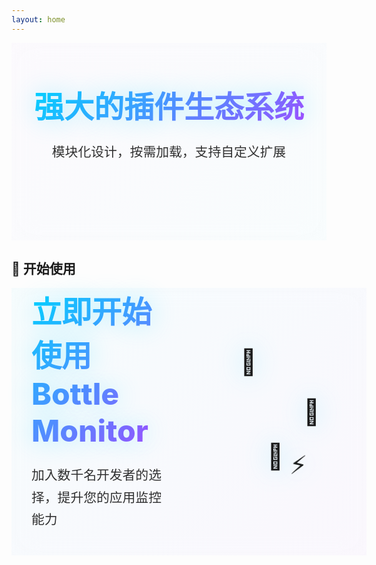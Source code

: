 ```yaml
---
layout: home
---
```


<HomeHero />

<ShowCase title="核心特性">
  <FeatureCards/>
</ShowCase>

<ShowCase title="技术架构">
  <TechCards/>
</ShowCase>

<Architecture/>

<ShowCase title="性能指标">
  <StatsCards/>
</ShowCase>

<div class="ecosystem-showcase">
  <div class="ecosystem-header">
    <h2>强大的插件生态系统</h2>
    <p>模块化设计，按需加载，支持自定义扩展</p>
  </div>
  <ShowCase>
    <EcosystemCards/>
  </ShowCase>
</div>

## 🚀 开始使用

<div class="cta-showcase">
  <div class="cta-content">
    <h2>立即开始使用 Bottle Monitor</h2>
    <p>加入数千名开发者的选择，提升您的应用监控能力</p>
  </div>

  <div class="cta-visual">
    <div class="floating-elements">
      <div class="element element-1">🔮</div>
      <div class="element element-2">⚡</div>
      <div class="element element-3">🚀</div>
      <div class="element element-4">💎</div>
    </div>
  </div>
</div>

<style scoped>
/* 全局容器样式 - 确保全宽度铺满 */
.features-showcase,
.stats-showcase,
.ecosystem-showcase,
.cta-showcase {
  width: 100%;
  padding: 4rem 0;
  position: relative;
}

/* 生态展示区域 */
.ecosystem-showcase {
    background: linear-gradient(135deg, rgba(170, 68, 255, 0.02) 0%, rgba(0, 212, 255, 0.02) 100%);
    backdrop-filter: blur(20px);
  }
  
  .ecosystem-header {
    text-align: center;
    margin-bottom: 4rem;
    max-width: 1400px;
    margin-left: auto;
    margin-right: auto;
    padding: 0 2rem;
  }
  
  .ecosystem-header h2 {
    font-size: 3rem;
    font-weight: 800;
    background: linear-gradient(135deg, #00d4ff 0%, #aa44ff 100%);
    -webkit-background-clip: text;
    -webkit-text-fill-color: transparent;
    background-clip: text;
    margin: 0 0 1.5rem 0;
    text-shadow: 0 0 40px rgba(0, 212, 255, 0.3);
  }
  
  .ecosystem-header p {
    font-size: 1.3rem;
    color: var(--vp-c-text-2);
    margin: 0;
    opacity: 0.9;
  }

/* CTA 展示区域 */
.cta-showcase {
  background: linear-gradient(135deg, rgba(0, 212, 255, 0.03) 0%, rgba(170, 68, 255, 0.03) 100%);
  backdrop-filter: blur(20px);
}

.cta-showcase {
  display: grid;
  grid-template-columns: 1fr 1fr;
  gap: 5rem;
  align-items: center;
  max-width: 1400px;
  margin: 0 auto;
  padding: 0 2rem;
}

.cta-content h2 {
  font-size: 3rem;
  font-weight: 800;
  background: linear-gradient(135deg, #00d4ff 0%, #aa44ff 100%);
  -webkit-background-clip: text;
  -webkit-text-fill-color: transparent;
  background-clip: text;
  margin: 0 0 1.5rem 0;
  text-shadow: 0 0 40px rgba(0, 212, 255, 0.3);
}

.cta-content p {
  font-size: 1.3rem;
  color: var(--vp-c-text-2);
  margin: 0 0 2.5rem 0;
  line-height: 1.7;
  opacity: 0.9;
}

.cta-buttons {
  display: flex;
  gap: 1.5rem;
  flex-wrap: wrap;
}

.cta-visual {
  position: relative;
  height: 400px;
  display: flex;
  align-items: center;
  justify-content: center;
}

.floating-elements {
  position: relative;
  width: 100%;
  height: 100%;
}

.element {
  position: absolute;
  font-size: 2.5rem;
  animation: float 8s ease-in-out infinite;
  filter: drop-shadow(0 0 20px rgba(0, 212, 255, 0.3));
}

.element-1 {
  top: 20%;
  left: 20%;
  animation-delay: 0s;
}

.element-2 {
  top: 60%;
  right: 30%;
  animation-delay: 2s;
}

.element-3 {
  bottom: 30%;
  left: 40%;
  animation-delay: 4s;
}

.element-4 {
  top: 40%;
  right: 20%;
  animation-delay: 6s;
}

@keyframes float {
  0%, 100% {
    transform: translateY(0px) rotate(0deg) scale(1);
  }
  50% {
    transform: translateY(-30px) rotate(15deg) scale(1.1);
  }
}

/* 响应式设计 */
@media (max-width: 1200px) {
  .features-grid,
  .stats-grid,
  .ecosystem-grid {
    max-width: 1000px;
  }

  .cta-showcase {
    max-width: 1000px;
  }
}

@media (max-width: 768px) {
  .features-showcase,
  .stats-showcase,
  .ecosystem-showcase,
  .cta-showcase {
    padding: 3rem 0;
  }

   .features-grid {
        grid-template-columns: 1fr;
        gap: 2rem;
        padding: 0 1.5rem;
    }

  .stats-grid {
    grid-template-columns: repeat(2, 1fr);
    gap: 2rem;
    padding: 0 1.5rem;
  }

  .ecosystem-grid {
    grid-template-columns: 1fr;
    gap: 2rem;
    padding: 0 1.5rem;
  }

  .ecosystem-header {
    padding: 0 1.5rem;
  }

  .ecosystem-header h2 {
    font-size: 2.5rem;
  }

  .cta-showcase {
    grid-template-columns: 1fr;
    gap: 3rem;
    padding: 0 1.5rem;
  }

  .cta-content h2 {
    font-size: 2.5rem;
  }

  .cta-buttons {
    flex-direction: column;
    align-items: center;
  }

  .stat-card,
  .ecosystem-item {
    padding: 2rem;
  }

  .stat-number {
    font-size: 2.5rem;
  }

  .ecosystem-icon {
    font-size: 3rem;
  }
}

@media (max-width: 480px) {
  .stats-grid {
    grid-template-columns: 1fr;
  }

  .features-grid,
  .stats-grid,
  .ecosystem-grid {
    padding: 0 1rem;
  }

  .ecosystem-header,
  .cta-showcase {
    padding: 0 1rem;
  }

  .ecosystem-header h2 {
    font-size: 2rem;
  }

  .cta-content h2 {
    font-size: 2rem;
  }

  .ecosystem-item {
    padding: 1.5rem;
  }

  .stat-icon,
  .ecosystem-icon {
    font-size: 2.5rem;
  }
}
</style>
